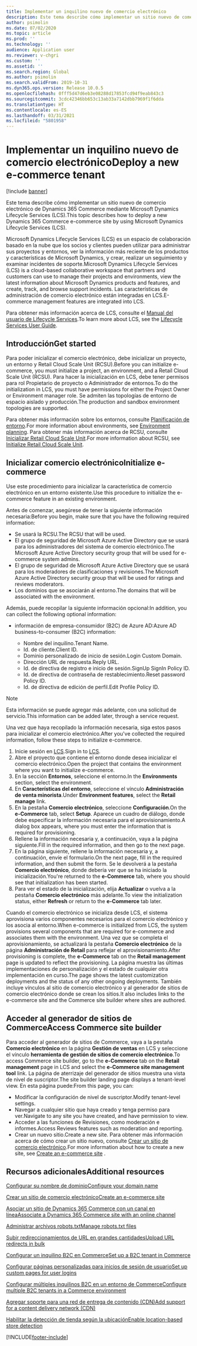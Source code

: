 ```yaml
---
title: Implementar un inquilino nuevo de comercio electrónico
description: Este tema describe cómo implementar un sitio nuevo de comercio electrónico de Dynamics 365 Commerce mediante Microsoft Dynamics Lifecycle Services (LCS).
author: psimolin
ms.date: 07/02/2020
ms.topic: article
ms.prod: ''
ms.technology: ''
audience: Application user
ms.reviewer: v-chgri
ms.custom: ''
ms.assetid: ''
ms.search.region: Global
ms.author: psimolin
ms.search.validFrom: 2019-10-31
ms.dyn365.ops.version: Release 10.0.5
ms.openlocfilehash: 0fff5d47d6eb3e08288d17853fcd94f9eab843c3
ms.sourcegitcommit: 3cdc42346bb653c13ab33a7142dbb7969f1f6dda
ms.translationtype: HT
ms.contentlocale: es-ES
ms.lasthandoff: 03/31/2021
ms.locfileid: "5801958"
---
```

# <a name="deploy-a-new-e-commerce-tenant"></a><span data-ttu-id="08185-103">Implementar un inquilino nuevo de comercio electrónico</span><span class="sxs-lookup"><span data-stu-id="08185-103">Deploy a new e-commerce tenant</span></span>

[!include [banner](includes/banner.md)]

<span data-ttu-id="08185-104">Este tema describe cómo implementar un sitio nuevo de comercio electrónico de Dynamics 365 Commerce mediante Microsoft Dynamics Lifecycle Services (LCS).</span><span class="sxs-lookup"><span data-stu-id="08185-104">This topic describes how to deploy a new Dynamics 365 Commerce e-commerce site by using Microsoft Dynamics Lifecycle Services (LCS).</span></span>

<span data-ttu-id="08185-105">Microsoft Dynamics Lifecycle Services (LCS) es un espacio de colaboración basado en la nube que los socios y clientes pueden utilizar para administrar sus proyectos y entornos, ver la información más reciente de los productos y características de Microsoft Dynamics, y crear, realizar un seguimiento y examinar incidentes de soporte.</span><span class="sxs-lookup"><span data-stu-id="08185-105">Microsoft Dynamics Lifecycle Services (LCS) is a cloud-based collaborative workspace that partners and customers can use to manage their projects and environments, view the latest information about Microsoft Dynamics products and features, and create, track, and browse support incidents.</span></span> <span data-ttu-id="08185-106">Las características de administración de comercio electrónico están integradas en LCS.</span><span class="sxs-lookup"><span data-stu-id="08185-106">E-commerce management features are integrated into LCS.</span></span>

<span data-ttu-id="08185-107">Para obtener más información acerca de LCS, consulte el [Manual del usuario de Lifecycle Services](https://docs.microsoft.com/dynamics365/unified-operations/dev-itpro/lifecycle-services/lcs-user-guide).</span><span class="sxs-lookup"><span data-stu-id="08185-107">To learn more about LCS, see the [Lifecycle Services User Guide](https://docs.microsoft.com/dynamics365/unified-operations/dev-itpro/lifecycle-services/lcs-user-guide).</span></span>
    
## <a name="get-started"></a><span data-ttu-id="08185-108">Introducción</span><span class="sxs-lookup"><span data-stu-id="08185-108">Get started</span></span>

<span data-ttu-id="08185-109">Para poder inicializar el comercio electrónico, debe inicializar un proyecto, un entorno y Retail Cloud Scale Unit (RCSU).</span><span class="sxs-lookup"><span data-stu-id="08185-109">Before you can initialize e-commerce, you must initialize a project, an environment, and a Retail Cloud Scale Unit (RCSU).</span></span> <span data-ttu-id="08185-110">Para hacer la inicialización en LCS, debe tener permisos para rol Propietario de proyecto o Administrador de entornos.</span><span class="sxs-lookup"><span data-stu-id="08185-110">To do the initialization in LCS, you must have permissions for either the Project Owner or Environment manager role.</span></span> <span data-ttu-id="08185-111">Se admiten las topologías de entorno de espacio aislado y producción.</span><span class="sxs-lookup"><span data-stu-id="08185-111">The production and sandbox environment topologies are supported.</span></span>

<span data-ttu-id="08185-112">Para obtener más información sobre los entornos, consulte [Planificación de entorno](https://docs.microsoft.com/dynamics365/unified-operations/fin-and-ops/imp-lifecycle/environment-planning).</span><span class="sxs-lookup"><span data-stu-id="08185-112">For more information about environments, see [Environment planning](https://docs.microsoft.com/dynamics365/unified-operations/fin-and-ops/imp-lifecycle/environment-planning).</span></span> <span data-ttu-id="08185-113">Para obtener más información acerca de RCSU, consulte [Inicializar Retail Cloud Scale Unit](https://docs.microsoft.com/dynamics365/unified-operations/dev-itpro/deployment/initialize-retail-channels).</span><span class="sxs-lookup"><span data-stu-id="08185-113">For more information about RCSU, see [Initialize Retail Cloud Scale Unit](https://docs.microsoft.com/dynamics365/unified-operations/dev-itpro/deployment/initialize-retail-channels).</span></span>

## <a name="initialize-e-commerce"></a><span data-ttu-id="08185-114">Inicializar comercio electrónico</span><span class="sxs-lookup"><span data-stu-id="08185-114">Initialize e-commerce</span></span>

<span data-ttu-id="08185-115">Use este procedimiento para inicializar la característica de comercio electrónico en un entorno existente.</span><span class="sxs-lookup"><span data-stu-id="08185-115">Use this procedure to initialize the e-commerce feature in an existing environment.</span></span>

<span data-ttu-id="08185-116">Antes de comenzar, asegúrese de tener la siguiente información necesaria:</span><span class="sxs-lookup"><span data-stu-id="08185-116">Before you begin, make sure that you have the following required information:</span></span>

- <span data-ttu-id="08185-117">Se usará la RCSU.</span><span class="sxs-lookup"><span data-stu-id="08185-117">The RCSU that will be used.</span></span>
- <span data-ttu-id="08185-118">El grupo de seguridad de Microsoft Azure Active Directory que se usará para los administradores del sistema de comercio electrónico.</span><span class="sxs-lookup"><span data-stu-id="08185-118">The Microsoft Azure Active Directory security group that will be used for e-commerce system admins.</span></span>
- <span data-ttu-id="08185-119">El grupo de seguridad de Microsoft Azure Active Directory que se usará para los moderadores de clasificaciones y revisiones.</span><span class="sxs-lookup"><span data-stu-id="08185-119">The Microsoft Azure Active Directory security group that will be used for ratings and reviews moderators.</span></span>
- <span data-ttu-id="08185-120">Los dominios que se asociarán al entorno.</span><span class="sxs-lookup"><span data-stu-id="08185-120">The domains that will be associated with the environment.</span></span>

<span data-ttu-id="08185-121">Además, puede recopilar la siguiente información opcional:</span><span class="sxs-lookup"><span data-stu-id="08185-121">In addition, you can collect the following optional information:</span></span>

- <span data-ttu-id="08185-122">información de empresa-consumidor (B2C) de Azure AD:</span><span class="sxs-lookup"><span data-stu-id="08185-122">Azure AD business-to-consumer (B2C) information:</span></span>

    - <span data-ttu-id="08185-123">Nombre del inquilino.</span><span class="sxs-lookup"><span data-stu-id="08185-123">Tenant Name.</span></span>
    - <span data-ttu-id="08185-124">Id. de cliente.</span><span class="sxs-lookup"><span data-stu-id="08185-124">Client ID.</span></span>
    - <span data-ttu-id="08185-125">Dominio personalizado de inicio de sesión.</span><span class="sxs-lookup"><span data-stu-id="08185-125">Login Custom Domain.</span></span>
    - <span data-ttu-id="08185-126">Dirección URL de respuesta.</span><span class="sxs-lookup"><span data-stu-id="08185-126">Reply URL.</span></span>
    - <span data-ttu-id="08185-127">Id. de directiva de registro e inicio de sesión.</span><span class="sxs-lookup"><span data-stu-id="08185-127">SignUp SignIn Policy ID.</span></span>
    - <span data-ttu-id="08185-128">Id. de directiva de contraseña de restablecimiento.</span><span class="sxs-lookup"><span data-stu-id="08185-128">Reset password Policy ID.</span></span>
    - <span data-ttu-id="08185-129">Id. de directiva de edición de perfil.</span><span class="sxs-lookup"><span data-stu-id="08185-129">Edit Profile Policy ID.</span></span>

> [!NOTE]
> <span data-ttu-id="08185-130">Esta información se puede agregar más adelante, con una solicitud de servicio.</span><span class="sxs-lookup"><span data-stu-id="08185-130">This information can be added later, through a service request.</span></span>

<span data-ttu-id="08185-131">Una vez que haya recopilado la información necesaria, siga estos pasos para inicializar el comercio electrónico.</span><span class="sxs-lookup"><span data-stu-id="08185-131">After you've collected the required information, follow these steps to initialize e-commerce.</span></span>

1. <span data-ttu-id="08185-132">Inicie sesión en [LCS](https://lcs.dynamics.com).</span><span class="sxs-lookup"><span data-stu-id="08185-132">Sign in to [LCS](https://lcs.dynamics.com).</span></span>
1. <span data-ttu-id="08185-133">Abre el proyecto que contiene el entorno donde desea inicializar el comercio electrónico.</span><span class="sxs-lookup"><span data-stu-id="08185-133">Open the project that contains the environment where you want to initialize e-commerce.</span></span>
1. <span data-ttu-id="08185-134">En la sección **Entornos**, seleccione el entorno.</span><span class="sxs-lookup"><span data-stu-id="08185-134">In the **Environments** section, select the environment.</span></span>
1. <span data-ttu-id="08185-135">En **Características del entorno**, seleccione el vínculo **Administración de venta minorista**.</span><span class="sxs-lookup"><span data-stu-id="08185-135">Under **Environment features**, select the **Retail manage** link.</span></span>
1. <span data-ttu-id="08185-136">En la pestaña **Comercio electrónico**, seleccione **Configuración**.</span><span class="sxs-lookup"><span data-stu-id="08185-136">On the **e-Commerce** tab, select **Setup**.</span></span> <span data-ttu-id="08185-137">Aparece un cuadro de diálogo, donde debe especificar la información necesaria para el aprovisionamiento.</span><span class="sxs-lookup"><span data-stu-id="08185-137">A dialog box appears, where you must enter the information that is required for provisioning.</span></span>
1. <span data-ttu-id="08185-138">Rellene la información necesaria y, a continuación, vaya a la página siguiente.</span><span class="sxs-lookup"><span data-stu-id="08185-138">Fill in the required information, and then go to the next page.</span></span>
1. <span data-ttu-id="08185-139">En la página siguiente, rellene la información necesaria y, a continuación, envíe el formulario.</span><span class="sxs-lookup"><span data-stu-id="08185-139">On the next page, fill in the required information, and then submit the form.</span></span> <span data-ttu-id="08185-140">Se le devolverá a la pestaña **Comercio electrónico**, donde debería ver que se ha iniciado la inicialización.</span><span class="sxs-lookup"><span data-stu-id="08185-140">You're returned to the **e-Commerce** tab, where you should see that initialization has been started.</span></span>
1. <span data-ttu-id="08185-141">Para ver el estado de la inicialización, elija **Actualizar** o vuelva a la pestaña **Comercio electrónico** más adelante.</span><span class="sxs-lookup"><span data-stu-id="08185-141">To view the initialization status, either **Refresh** or return to the **e-Commerce** tab later.</span></span>
    
<span data-ttu-id="08185-142">Cuando el comercio electrónico se inicializa desde LCS, el sistema aprovisiona varios componentes necesarios para el comercio electrónico y los asocia al entorno.</span><span class="sxs-lookup"><span data-stu-id="08185-142">When e-commerce is initialized from LCS, the system provisions several components that are required for e-commerce and associates them with the environment.</span></span> <span data-ttu-id="08185-143">Una vez que se completa el aprovisionamiento, se actualizará la pestaña **Comercio electrónico** de la página **Administración de Retail** para reflejar el aprovisionamiento.</span><span class="sxs-lookup"><span data-stu-id="08185-143">After provisioning is complete, the **e-Commerce** tab on the **Retail management** page is updated to reflect the provisioning.</span></span> <span data-ttu-id="08185-144">La página muestra las últimas implementaciones de personalización y el estado de cualquier otra implementación en curso.</span><span class="sxs-lookup"><span data-stu-id="08185-144">The page shows the latest customization deployments and the status of any other ongoing deployments.</span></span> <span data-ttu-id="08185-145">También incluye vínculos al sitio de comercio electrónico y al generador de sitios de comercio electrónico donde se crean los sitios.</span><span class="sxs-lookup"><span data-stu-id="08185-145">It also includes links to the e-commerce site and the Commerce site builder where sites are authored.</span></span>

## <a name="access-commerce-site-builder"></a><span data-ttu-id="08185-146">Acceder al generador de sitios de Commerce</span><span class="sxs-lookup"><span data-stu-id="08185-146">Access Commerce site builder</span></span>

<span data-ttu-id="08185-147">Para acceder al generador de sitios de Commerce, vaya a la pestaña **Comercio electrónico** en la página **Gestión de ventas** en LCS y seleccione el vínculo **herramienta de gestión de sitios de comercio electrónico**.</span><span class="sxs-lookup"><span data-stu-id="08185-147">To access Commerce site builder, go to the **e-Commerce** tab on the **Retail management** page in LCS and select the **e-Commerce site management tool** link.</span></span> <span data-ttu-id="08185-148">La página de aterrizaje del generador de sitios muestra una vista de nivel de suscriptor.</span><span class="sxs-lookup"><span data-stu-id="08185-148">The site builder landing page displays a tenant-level view.</span></span> <span data-ttu-id="08185-149">En esta página puede:</span><span class="sxs-lookup"><span data-stu-id="08185-149">From this page, you can:</span></span>

- <span data-ttu-id="08185-150">Modificar la configuración de nivel de suscriptor.</span><span class="sxs-lookup"><span data-stu-id="08185-150">Modify tenant-level settings.</span></span>
- <span data-ttu-id="08185-151">Navegar a cualquier sitio que haya creado y tenga permiso para ver.</span><span class="sxs-lookup"><span data-stu-id="08185-151">Navigate to any site you have created, and have permission to view.</span></span> 
- <span data-ttu-id="08185-152">Acceder a las funciones de Revisiones, como moderación e informes.</span><span class="sxs-lookup"><span data-stu-id="08185-152">Access Reviews features such as moderation and reporting.</span></span>
- <span data-ttu-id="08185-153">Crear un nuevo sitio.</span><span class="sxs-lookup"><span data-stu-id="08185-153">Create a new site.</span></span> <span data-ttu-id="08185-154">Para obtener más información acerca de cómo crear un sitio nuevo, consulte [Crear un sitio de comercio electrónico](create-ecommerce-site.md).</span><span class="sxs-lookup"><span data-stu-id="08185-154">For more information about how to create a new site, see [Create an e-commerce site](create-ecommerce-site.md) .</span></span> 

## <a name="additional-resources"></a><span data-ttu-id="08185-155">Recursos adicionales</span><span class="sxs-lookup"><span data-stu-id="08185-155">Additional resources</span></span>

[<span data-ttu-id="08185-156">Configurar su nombre de dominio</span><span class="sxs-lookup"><span data-stu-id="08185-156">Configure your domain name</span></span>](configure-your-domain-name.md)

[<span data-ttu-id="08185-157">Crear un sitio de comercio electrónico</span><span class="sxs-lookup"><span data-stu-id="08185-157">Create an e-commerce site</span></span>](create-ecommerce-site.md)

[<span data-ttu-id="08185-158">Asociar un sitio de Dynamics 365 Commerce con un canal en línea</span><span class="sxs-lookup"><span data-stu-id="08185-158">Associate a Dynamics 365 Commerce site with an online channel</span></span>](associate-site-online-store.md)

[<span data-ttu-id="08185-159">Administrar archivos robots.txt</span><span class="sxs-lookup"><span data-stu-id="08185-159">Manage robots.txt files</span></span>](manage-robots-txt-files.md)

[<span data-ttu-id="08185-160">Subir redireccionamientos de URL en grandes cantidades</span><span class="sxs-lookup"><span data-stu-id="08185-160">Upload URL redirects in bulk</span></span>](upload-bulk-redirects.md)

[<span data-ttu-id="08185-161">Configurar un inquilino B2C en Commerce</span><span class="sxs-lookup"><span data-stu-id="08185-161">Set up a B2C tenant in Commerce</span></span>](set-up-B2C-tenant.md)

[<span data-ttu-id="08185-162">Configurar páginas personalizadas para inicios de sesión de usuario</span><span class="sxs-lookup"><span data-stu-id="08185-162">Set up custom pages for user logins</span></span>](custom-pages-user-logins.md)

[<span data-ttu-id="08185-163">Configurar múltiples inquilinos B2C en un entorno de Commerce</span><span class="sxs-lookup"><span data-stu-id="08185-163">Configure multiple B2C tenants in a Commerce environment</span></span>](configure-multi-B2C-tenants.md)

[<span data-ttu-id="08185-164">Agregar soporte para una red de entrega de contenido (CDN)</span><span class="sxs-lookup"><span data-stu-id="08185-164">Add support for a content delivery network (CDN)</span></span>](add-cdn-support.md)

[<span data-ttu-id="08185-165">Habilitar la detección de tienda según la ubicación</span><span class="sxs-lookup"><span data-stu-id="08185-165">Enable location-based store detection</span></span>](enable-store-detection.md)


[!INCLUDE[footer-include](../includes/footer-banner.md)]
